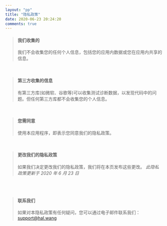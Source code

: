 ```yaml
---
layout: "pp"
title: "隐私政策"
date: 2020-06-23 20:24:20
comments: true
---
```


> #### 我们收集的
>
> 我们不会收集您的任何个人信息，包括您的应用内数据或您在应用内共享的信息。

<br>

> #### 第三方收集的信息
>
> 有第三方库(如微软、谷歌等)可以收集测试诊断数据，以发现代码中的问题。但任何第三方库都不会收集您的个人信息。

<br>

> #### 您需同意
>
> 使用本应用程序，即表示您同意我们的隐私政策。

<br>

> #### 更改我们的隐私政策
>
> 如果我们决定更改我们的隐私政策，我们将在本页发布这些更改。
> _此隐私政策更新于 2020 年 6 月 23 日_

<br>
<br>

> #### 联系我们
>
> 如果对本隐私政策有任何疑问，您可以通过电子邮件联系我们：<support@hal.wang>
